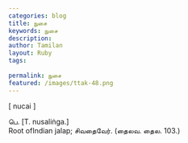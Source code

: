```yaml
---
categories: blog
title: நுசை
keywords: நுசை
description: 
author: Tamilan
layout: Ruby
tags: 
 
permalink: நுசை
featured: /images/ttak-48.png
---
```

  
[ nucai ]  
  
பெ. [T. nusaliṅga.]  
Root ofIndian jalap; சிவதைவேர். (தைலவ. தைல. 103.)